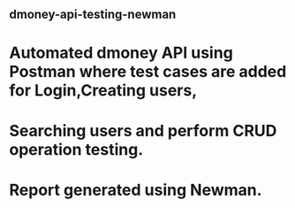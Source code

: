 ## dmoney-api-testing-newman
# Automated dmoney API using Postman where test cases are added for Login,Creating users,
# Searching users and perform CRUD operation testing.
# Report generated using Newman.
